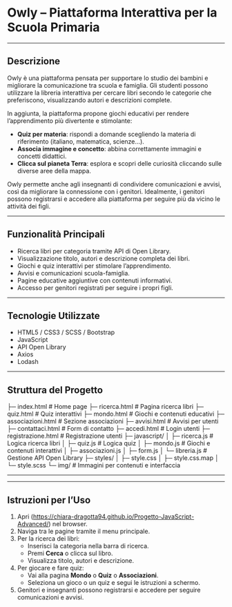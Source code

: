 # Owly – Piattaforma Interattiva per la Scuola Primaria

---

## Descrizione
Owly è una piattaforma pensata per supportare lo studio dei bambini e migliorare la comunicazione tra scuola e famiglia. Gli studenti possono utilizzare la libreria interattiva per cercare libri secondo le categorie che preferiscono, visualizzando autori e descrizioni complete.  

In aggiunta, la piattaforma propone giochi educativi per rendere l’apprendimento più divertente e stimolante:  
- **Quiz per materia**: rispondi a domande scegliendo la materia di riferimento (italiano, matematica, scienze…).  
- **Associa immagine e concetto**: abbina correttamente immagini e concetti didattici.  
- **Clicca sul pianeta Terra**: esplora e scopri delle curiosità cliccando sulle diverse aree della mappa.  

Owly permette anche agli insegnanti di condividere comunicazioni e avvisi, così da migliorare la connessione con i genitori. Idealmente, i genitori possono registrarsi e accedere alla piattaforma per seguire più da vicino le attività dei figli.

---

## Funzionalità Principali
- Ricerca libri per categoria tramite API di Open Library.  
- Visualizzazione titolo, autori e descrizione completa dei libri.  
- Giochi e quiz interattivi per stimolare l’apprendimento.  
- Avvisi e comunicazioni scuola-famiglia.  
- Pagine educative aggiuntive con contenuti informativi.  
- Accesso per genitori registrati per seguire i propri figli.

---

## Tecnologie Utilizzate
- HTML5 / CSS3 / SCSS / Bootstrap
- JavaScript  
- API Open Library  
- Axios 
- Lodash
---

## Struttura del Progetto
├─ index.html # Home page
├─ ricerca.html # Pagina ricerca libri
├─ quiz.html # Quiz interattivi
├─ mondo.html # Giochi e contenuti educativi
├─ associazioni.html # Sezione associazioni
├─ avvisi.html # Avvisi per utenti
├─ contattaci.html # Form di contatto
├─ accedi.html # Login utenti
├─ registrazione.html # Registrazione utenti
├─ javascript/
│ ├─ ricerca.js # Logica ricerca libri
│ ├─ quiz.js # Logica quiz
│ ├─ mondo.js # Giochi e contenuti interattivi
│ ├─ associazioni.js
│ ├─ form.js
│ └─ libreria.js # Gestione API Open Library
├─ styles/
│ ├─ style.css
│ ├─ style.css.map
│ └─ style.scss
└─ img/ # Immagini per contenuti e interfaccia

---


---

## Istruzioni per l’Uso
1. Apri (https://chiara-dragotta94.github.io/Progetto-JavaScript-Advanced/) nel browser.  
2. Naviga tra le pagine tramite il menu principale.  
3. Per la ricerca dei libri:
   - Inserisci la categoria nella barra di ricerca.  
   - Premi **Cerca** o clicca sul libro.  
   - Visualizza titolo, autori e descrizione.
4. Per giocare e fare quiz:
   - Vai alla pagina **Mondo** o **Quiz** o **Associazioni**.  
   - Seleziona un gioco o un quiz e segui le istruzioni a schermo.  
5. Genitori e insegnanti possono registrarsi e accedere per seguire comunicazioni e avvisi.
